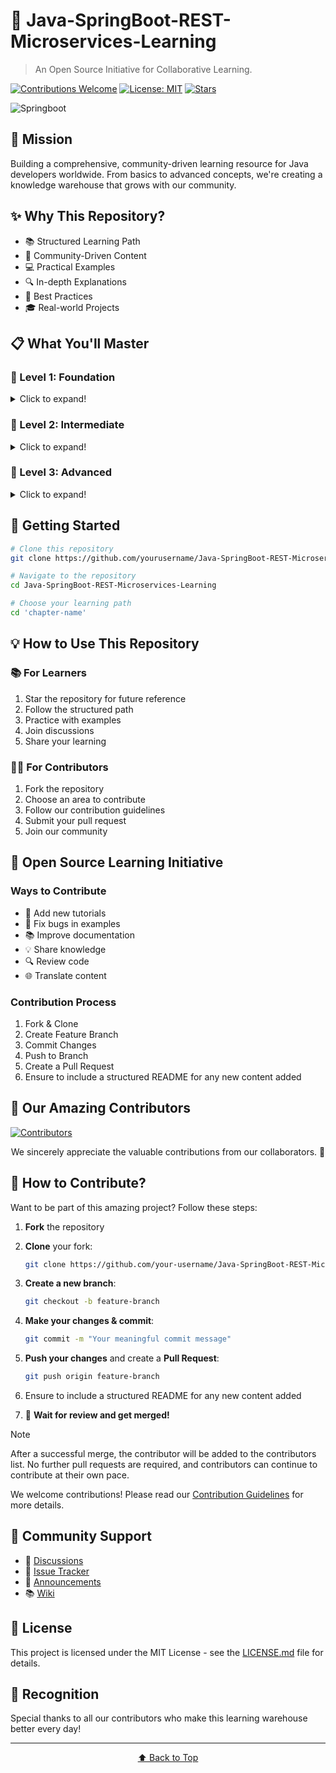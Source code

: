 # 🚀 Java-SpringBoot-REST-Microservices-Learning

> An Open Source Initiative for Collaborative Learning.

[![Contributions Welcome](https://img.shields.io/badge/contributions-welcome-brightgreen.svg?style=flat)](CONTRIBUTING.md)
[![License: MIT](https://img.shields.io/badge/License-MIT-yellow.svg)](LICENSE.md)
[![Stars](https://img.shields.io/github/stars/VSat08/Java-SpringBoot-REST-Microservices-Learning?style=social)](https://github.com/VSat08/Java-SpringBoot-REST-Microservices-Learning)

![Springboot](https://miro.medium.com/v2/resize:fit:1093/1*wyt0vhfNT5oMx4ZWPn0IcQ.png)

## 🎯 Mission
Building a comprehensive, community-driven learning resource for Java developers worldwide. From basics to advanced concepts, we're creating a knowledge warehouse that grows with our community.

## ✨ Why This Repository?
- 📚 Structured Learning Path
- 🤝 Community-Driven Content
- 💻 Practical Examples
- 🔍 In-depth Explanations
- 🌟 Best Practices
- 🎓 Real-world Projects

## 📋 What You'll Master

### 🌱 Level 1: Foundation
<details>
<summary>Click to expand!</summary>

#### Java Development Environment
- ⚙️ Environment Setup
- 🛠️ IDE Configuration
- 📝 First Java Program

#### Core Java Fundamentals
- 🎯 Basic Constructs
- 🔄 Control Flow
- 📦 Arrays & Methods
- 🎨 OOP Concepts
</details>

### 🌿 Level 2: Intermediate
<details>
<summary>Click to expand!</summary>

#### Advanced Java
- 🏗️ Data Structures
- 🧮 Algorithms
- ⚡ Exception Handling
- 🧵 Multithreading

#### Database Integration
- 📊 SQL Fundamentals
- 🔌 JDBC
- 💾 CRUD Operations
</details>

### 🌳 Level 3: Advanced
<details>
<summary>Click to expand!</summary>

#### Spring Ecosystem
- 🍃 Spring Boot
- 🔐 Spring Security
- 🗃️ JPA & Hibernate

#### Modern Architecture
- 🌐 RESTful APIs
- 📱 MVC Pattern
- 🔄 Microservices
</details>

## 🚀 Getting Started

```bash
# Clone this repository
git clone https://github.com/yourusername/Java-SpringBoot-REST-Microservices-Learning.git

# Navigate to the repository
cd Java-SpringBoot-REST-Microservices-Learning

# Choose your learning path
cd 'chapter-name'
```

## 💡 How to Use This Repository

### 📚 For Learners
1. Star the repository for future reference
2. Follow the structured path
3. Practice with examples
4. Join discussions
5. Share your learning

### 👨‍🏫 For Contributors
1. Fork the repository
2. Choose an area to contribute
3. Follow our contribution guidelines
4. Submit your pull request
5. Join our community

## 🌟 Open Source Learning Initiative

### Ways to Contribute
- 📝 Add new tutorials
- 🐛 Fix bugs in examples
- 📚 Improve documentation
- 💡 Share knowledge
- 🔍 Review code
- 🌐 Translate content

### Contribution Process
1. Fork & Clone
2. Create Feature Branch
3. Commit Changes
4. Push to Branch
5. Create a Pull Request
6. Ensure to include a structured README for any new content added

## 👥 Our Amazing Contributors

[![Contributors](https://contributors-img.web.app/image?repo=VSat08/Java-SpringBoot-REST-Microservices-Learning)](https://github.com/VSat08/Java-SpringBoot-REST-Microservices-Learning/graphs/contributors)


<p align="center">
  We sincerely appreciate the valuable contributions from our collaborators. 🙌  
</p>

## 📢 How to Contribute?  

Want to be part of this amazing project? Follow these steps:  

1. **Fork** the repository  
2. **Clone** your fork:  
   ```bash
   git clone https://github.com/your-username/Java-SpringBoot-REST-Microservices-Learning.git
   ```
3. **Create a new branch**:  
   ```bash
   git checkout -b feature-branch
   ```
4. **Make your changes & commit**:  
   ```bash
   git commit -m "Your meaningful commit message"
   ```
5. **Push your changes** and create a **Pull Request**:  
   ```bash
   git push origin feature-branch
   ```
6. Ensure to include a structured README for any new content added

7. 🎉 **Wait for review and get merged!**  

> [!NOTE]
> After a successful merge, the contributor will be added to the contributors list. No further pull requests are required, and contributors can continue to contribute at their own pace.

We welcome contributions! Please read our [Contribution Guidelines](CONTRIBUTING.md) for more details.

## 🤝 Community Support

- 💬 [Discussions](https://github.com/VSat08/Java-SpringBoot-REST-Microservices-Learning/discussions)
- 🐛 [Issue Tracker](https://github.com/VSat08/Java-SpringBoot-REST-Microservices-Learning/issues)
- 📢 [Announcements](https://github.com/VSat08/Java-SpringBoot-REST-Microservices-Learning/releases)
- 📚 [Wiki](https://github.com/VSat08/Java-SpringBoot-REST-Microservices-Learning/wiki)

## 📜 License

This project is licensed under the MIT License - see the [LICENSE.md](LICENSE.md) file for details.

## 🌟 Recognition

Special thanks to all our contributors who make this learning warehouse better every day!

---

<p align="center">
  <a href="#start-of-content">⬆️ Back to Top</a>
</p>
